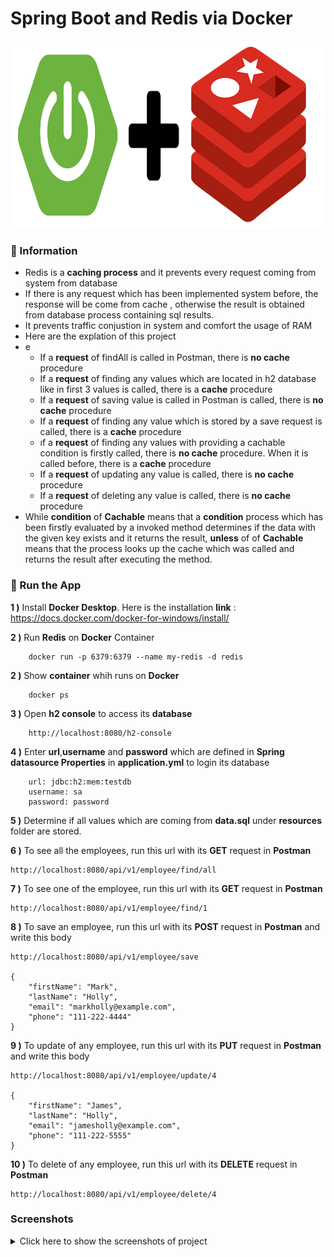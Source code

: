 # Spring Boot and Redis via Docker

<img src="screenshots\redis_12.PNG" alt="Main Information" width="800" height="300">

### 📖 Information

<ul style="list-style-type:disc">
  <li>Redis is a <b>caching process</b> and it prevents every request coming from system from database</li>
  <li>If there is any request which has been implemented system before, the response will be come from cache , otherwise the result is obtained from database process containing sql results.</li>
  <li>It prevents traffic conjustion in system and comfort the usage of RAM</li>
  <li>Here are the explation of this project</li>
  <li>e
      <ul>
        <li>If a <b>request</b> of findAll is called in Postman, there is <b>no cache</b> procedure</li>
        <li>If a <b>request</b> of finding any values which are located in h2 database like in first 3 values is called, there is a <b>cache</b> procedure</li>
        <li>If a <b>request</b> of saving value is called in Postman is called, there is <b>no cache</b> procedure</li>
        <li>If a <b>request</b> of finding any value which is stored by a save request is called, there is a <b>cache</b> procedure</li>
        <li>ıf a <b>request</b> of finding any values with providing a cachable condition is firstly called, there is <b>no cache</b> procedure. When it is called before, there is a <b>cache</b> procedure</li>
        <li>If a <b>request</b> of updating any value is called, there is <b>no cache</b> procedure</li>
        <li>If a <b>request</b> of deleting any value is called, there is <b>no cache</b> procedure</li>
      </ul>
  </li>
  <li>While <b>condition</b> of <b>Cachable</b> means that a <b>condition</b> process which has been firstly evaluated by a invoked method determines if the data with the given key exists and it returns the result, <b>unless</b> of of <b>Cachable</b> means that the process looks up the cache which was called and returns the result after executing the method.</li>
</ul>

### 🔨 Run the App

<b>1 )</b> Install <b>Docker Desktop</b>. Here is the installation <b>link</b> : https://docs.docker.com/docker-for-windows/install/

<b>2 )</b> Run <b>Redis</b> on <b>Docker</b> Container
```
    docker run -p 6379:6379 --name my-redis -d redis
```

<b>2 )</b> Show <b>container</b> whih runs on <b>Docker</b>
```
    docker ps
```

<b>3 )</b> Open <b>h2 console</b> to access its <b>database</b>
```
    http://localhost:8080/h2-console
```

<b>4 )</b> Enter <b>url</b>,<b>username</b> and <b>password</b> which are defined in <b>Spring datasource Properties</b> in <b>application.yml</b> to login its database
```
    url: jdbc:h2:mem:testdb
    username: sa
    password: password
```

<b>5 )</b> Determine if all values which are coming from <b>data.sql</b> under <b>resources</b> folder are stored.


<b>6 )</b> To see all the employees, run this url with its <b>GET</b> request in <b>Postman</b>
```
http://localhost:8080/api/v1/employee/find/all
```

<b>7 )</b> To see one of the employee, run this url with its <b>GET</b> request in <b>Postman</b>
```
http://localhost:8080/api/v1/employee/find/1
```

<b>8 )</b> To save an employee, run this url with its <b>POST</b> request in <b>Postman</b> and write this body
```
http://localhost:8080/api/v1/employee/save

{
    "firstName": "Mark",
    "lastName": "Holly",
    "email": "markholly@example.com",
    "phone": "111-222-4444"
}
```
<b>9 )</b> To update of any employee, run this url with its <b>PUT</b> request in <b>Postman</b> and write this body
```
http://localhost:8080/api/v1/employee/update/4

{
    "firstName": "James",
    "lastName": "Holly",
    "email": "jamesholly@example.com",
    "phone": "111-222-5555"
}
```
<b>10 )</b> To delete of any employee, run this url with its <b>DELETE</b> request in <b>Postman</b>
```
http://localhost:8080/api/v1/employee/delete/4
```

### Screenshots

<details>
<summary>Click here to show the screenshots of project</summary>
    <p> Figure 1 </p>
    <img src ="screenshots\redis_1.PNG">
    <p> Figure 2 </p>
    <img src ="screenshots\redis_2.PNG">
    <p> Figure 3 </p>
    <img src ="screenshots\redis_3.PNG">
    <p> Figure 4 </p>
    <img src ="screenshots\redis_4.PNG">
    <p> Figure 5 </p>
    <img src ="screenshots\redis_5.PNG">
    <p> Figure 6 </p>
    <img src ="screenshots\redis_6.PNG">
    <p> Figure 7 </p>
    <img src ="screenshots\redis_7.PNG">
    <p> Figure 8 </p>
    <img src ="screenshots\redis_8.PNG">
    <p> Figure 9 </p>
    <img src ="screenshots\redis_9.PNG">
    <p> Figure 10 </p>
    <img src ="screenshots\redis_10.PNG">
    <p> Figure 11 </p>
    <img src ="screenshots\redis_11.PNG">
</details>